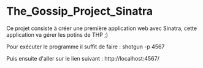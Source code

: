 # The_Gossip_Project_Sinatra

Ce projet consiste à créer une première application web avec Sinatra, cette application va gérer les potins de THP ;)

Pour exécuter le programme il suffit de faire : shotgun -p 4567


Puis ensuite d'aller sur le lien suivant : http://localhost:4567/
